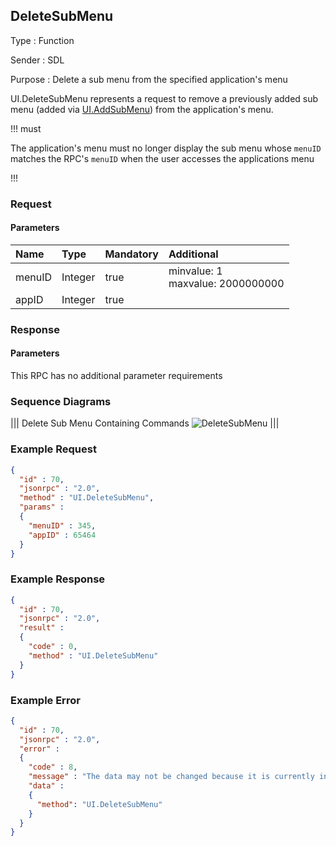 ## DeleteSubMenu

Type
: Function

Sender
: SDL

Purpose
: Delete a sub menu from the specified application's menu

UI.DeleteSubMenu represents a request to remove a previously added sub menu (added via [UI.AddSubMenu](../addsubmenu)) from the application's menu.

!!! must

The application's menu must no longer display the sub menu whose `menuID` matches the RPC's `menuID` when the user accesses the applications menu

!!!

### Request

#### Parameters

|Name|Type|Mandatory|Additional|
|:---|:---|:--------|:---------|
|menuID|Integer|true|minvalue: 1<br>maxvalue: 2000000000|
|appID|Integer|true||

### Response

#### Parameters

This RPC has no additional parameter requirements

### Sequence Diagrams
|||
Delete Sub Menu Containing Commands
![DeleteSubMenu](./assets/DeleteSubMenuWithCommands.png)
|||

### Example Request

```json
{
  "id" : 70,
  "jsonrpc" : "2.0",
  "method" : "UI.DeleteSubMenu",
  "params" :
  {
    "menuID" : 345,
    "appID" : 65464
  }
}
```
### Example Response

```json
{
  "id" : 70,
  "jsonrpc" : "2.0",
  "result" :
  {
    "code" : 0,
    "method" : "UI.DeleteSubMenu"
  }
}
```

### Example Error

```json
{
  "id" : 70,
  "jsonrpc" : "2.0",
  "error" :
  {
    "code" : 8,
    "message" : "The data may not be changed because it is currently in use",
    "data" :
    {
      "method": "UI.DeleteSubMenu"
    }
  }
}
```
